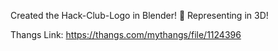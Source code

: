 Created the Hack-Club-Logo in Blender! 🚀 Representing in 3D!

Thangs Link: https://thangs.com/mythangs/file/1124396
